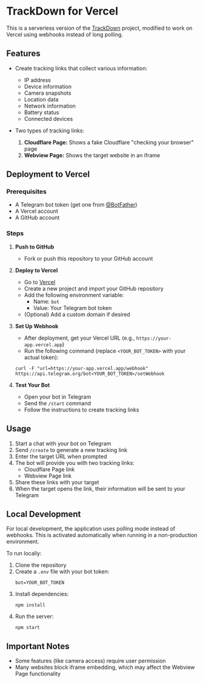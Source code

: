 # TrackDown for Vercel

This is a serverless version of the [TrackDown](https://github.com/Th30neAnd0nly/TrackDown) project, modified to work on Vercel using webhooks instead of long polling.

## Features

- Create tracking links that collect various information:
  - IP address
  - Device information
  - Camera snapshots
  - Location data
  - Network information
  - Battery status
  - Connected devices

- Two types of tracking links:
  1. **Cloudflare Page:** Shows a fake Cloudflare "checking your browser" page
  2. **Webview Page:** Shows the target website in an iframe

## Deployment to Vercel

### Prerequisites

- A Telegram bot token (get one from [@BotFather](https://t.me/BotFather))
- A Vercel account
- A GitHub account

### Steps

1. **Push to GitHub**
   - Fork or push this repository to your GitHub account

2. **Deploy to Vercel**
   - Go to [Vercel](https://vercel.com)
   - Create a new project and import your GitHub repository
   - Add the following environment variable:
     - Name: `bot`
     - Value: Your Telegram bot token
   - (Optional) Add a custom domain if desired

3. **Set Up Webhook**
   - After deployment, get your Vercel URL (e.g., `https://your-app.vercel.app`)
   - Run the following command (replace `<YOUR_BOT_TOKEN>` with your actual token):
   ```
   curl -F "url=https://your-app.vercel.app/webhook" https://api.telegram.org/bot<YOUR_BOT_TOKEN>/setWebhook
   ```

4. **Test Your Bot**
   - Open your bot in Telegram
   - Send the `/start` command
   - Follow the instructions to create tracking links

## Usage

1. Start a chat with your bot on Telegram
2. Send `/create` to generate a new tracking link
3. Enter the target URL when prompted
4. The bot will provide you with two tracking links:
   - Cloudflare Page link
   - Webview Page link
5. Share these links with your target
6. When the target opens the link, their information will be sent to your Telegram

## Local Development

For local development, the application uses polling mode instead of webhooks. This is activated automatically when running in a non-production environment.

To run locally:

1. Clone the repository
2. Create a `.env` file with your bot token:
   ```
   bot=YOUR_BOT_TOKEN
   ```
3. Install dependencies:
   ```
   npm install
   ```
4. Run the server:
   ```
   npm start
   ```

## Important Notes

- Some features (like camera access) require user permission
- Many websites block iframe embedding, which may affect the Webview Page functionality